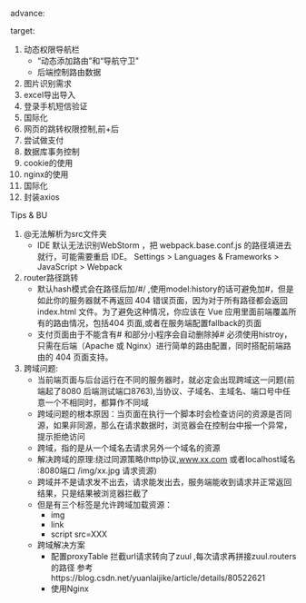 advance:

target:
  1. 动态权限导航栏
      * “动态添加路由”和“导航守卫"
      * 后端控制路由数据
  2. 图片识别需求
  3. excel导出导入
  4. 登录手机短信验证
  5. 国际化
  6. 网页的跳转权限控制,前+后
  7. 尝试做支付
  8. 数据库事务控制
  9. cookie的使用
  10. nginx的使用
  11. 国际化
  12. 封装axios

Tips & BU
  1. @无法解析为src文件夹
     * IDE 默认无法识别WebStorm ，把 webpack.base.conf.js 的路径填进去就行，可能需要重启 IDE。
     Settings > Languages & Frameworks > JavaScript > Webpack
  2. router路径跳转
     * 默认hash模式会在路径后加/#/ ,使用model:history的话可避免加#，但是如此你的服务器就不再返回 404 错误页面，因为对于所有路径都会返回 index.html 文件。为了避免这种情况，你应该在 Vue 应用里面前端覆盖所有的路由情况，包括404 页面,或者在服务端配置fallback的页面
     * 支付页面由于不能含有# 和部分小程序会自动删除掉# 必须使用histroy，只需在后端（Apache 或 Nginx）进行简单的路由配置，同时搭配前端路由的 404 页面支持。
  3. 跨域问题:
     * 当前端页面与后台运行在不同的服务器时，就必定会出现跨域这一问题(前端起了8080 后端测试端口8763),当协议、子域名、主域名、端口号中任意一个不相同时，都算作不同域
     * 跨域问题的根本原因：当页面在执行一个脚本时会检查访问的资源是否同源，如果非同源，那么在请求数据时，浏览器会在控制台中报一个异常，提示拒绝访问
     * 跨域，指的是从一个域名去请求另外一个域名的资源
     * 解决跨域的原理:绕过同源策略(http协议,www.xx.com 或者localhost域名 :8080端口  /img/xx.jpg 请求资源)
     * 跨域并不是请求发不出去，请求能发出去，服务端能收到请求并正常返回结果，只是结果被浏览器拦截了
     * 但是有三个标签是允许跨域加载资源：
          * img
          * link
          * script src=XXX
     * 跨域解决方案
        * 配置proxyTable 拦截url请求转向了zuul ,每次请求再拼接zuul.routers的路径 参考https://blog.csdn.net/yuanlaijike/article/details/80522621
        * 使用Nginx




